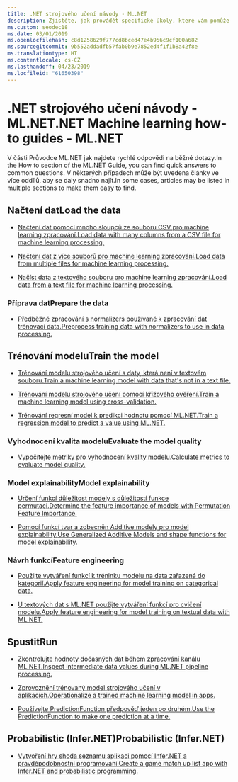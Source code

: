 ```yaml
---
title: .NET strojového učení návody - ML.NET
description: Zjistěte, jak provádět specifické úkoly, které vám pomůže s vlastní vytvoření řešení AI a Machine Learning integrace do svých aplikací .NET.
ms.custom: seodec18
ms.date: 03/01/2019
ms.openlocfilehash: c8d1258629f777cd8bced47e4b956c9cf100a682
ms.sourcegitcommit: 9b552addadfb57fab0b9e7852ed4f1f1b8a42f8e
ms.translationtype: HT
ms.contentlocale: cs-CZ
ms.lasthandoff: 04/23/2019
ms.locfileid: "61650398"
---
```

# <a name="net-machine-learning-how-to-guides---mlnet"></a><span data-ttu-id="34b14-103">.NET strojového učení návody - ML.NET</span><span class="sxs-lookup"><span data-stu-id="34b14-103">.NET Machine learning how-to guides - ML.NET</span></span>

<span data-ttu-id="34b14-104">V části Průvodce ML.NET jak najdete rychlé odpovědi na běžné dotazy.</span><span class="sxs-lookup"><span data-stu-id="34b14-104">In the How to section of the ML.NET Guide, you can find quick answers to common questions.</span></span> <span data-ttu-id="34b14-105">V některých případech může být uvedena články ve více oddílů, aby se daly snadno najít.</span><span class="sxs-lookup"><span data-stu-id="34b14-105">In some cases, articles may be listed in multiple sections to make them easy to find.</span></span>

## <a name="load-the-data"></a><span data-ttu-id="34b14-106">Načtení dat</span><span class="sxs-lookup"><span data-stu-id="34b14-106">Load the data</span></span>

* [<span data-ttu-id="34b14-107">Načtení dat pomocí mnoho sloupců ze souboru CSV pro machine learning zpracování.</span><span class="sxs-lookup"><span data-stu-id="34b14-107">Load data with many columns from a CSV file for machine learning processing.</span></span>](load-data-from-mult-column-csv-ml-net.md)

* [<span data-ttu-id="34b14-108">Načtení dat z více souborů pro machine learning zpracování.</span><span class="sxs-lookup"><span data-stu-id="34b14-108">Load data from multiple files for machine learning processing.</span></span>](load-data-from-multiple-files-ml-net.md)

* [<span data-ttu-id="34b14-109">Načíst data z textového souboru pro machine learning zpracování.</span><span class="sxs-lookup"><span data-stu-id="34b14-109">Load data from a text file for machine learning processing.</span></span>](load-data-from-text-file-ml-net.md)

### <a name="prepare-the-data"></a><span data-ttu-id="34b14-110">Příprava dat</span><span class="sxs-lookup"><span data-stu-id="34b14-110">Prepare the data</span></span>

* [<span data-ttu-id="34b14-111">Předběžné zpracování s normalizers používané k zpracování dat trénovací data.</span><span class="sxs-lookup"><span data-stu-id="34b14-111">Preprocess training data with normalizers to use in data processing.</span></span>](normalizers-preprocess-data-ml-net.md)

## <a name="train-the-model"></a><span data-ttu-id="34b14-112">Trénování modelu</span><span class="sxs-lookup"><span data-stu-id="34b14-112">Train the model</span></span>

* [<span data-ttu-id="34b14-113">Trénování modelu strojového učení s daty, která není v textovém souboru.</span><span class="sxs-lookup"><span data-stu-id="34b14-113">Train a machine learning model with data that's not in a text file.</span></span>](load-non-file-training-data-ml-net.md)

* [<span data-ttu-id="34b14-114">Trénování modelu strojového učení pomocí křížového ověření.</span><span class="sxs-lookup"><span data-stu-id="34b14-114">Train a machine learning model using cross-validation.</span></span>](train-cross-validation-ml-net.md)

* [<span data-ttu-id="34b14-115">Trénování regresní model k predikci hodnotu pomocí ML.NET.</span><span class="sxs-lookup"><span data-stu-id="34b14-115">Train a regression model to predict a value using ML.NET.</span></span>](train-regression-model-ml-net.md)

### <a name="evaluate-the-model-quality"></a><span data-ttu-id="34b14-116">Vyhodnocení kvalita modelu</span><span class="sxs-lookup"><span data-stu-id="34b14-116">Evaluate the model quality</span></span>

* [<span data-ttu-id="34b14-117">Vypočítejte metriky pro vyhodnocení kvality modelu.</span><span class="sxs-lookup"><span data-stu-id="34b14-117">Calculate metrics to evaluate model quality.</span></span>](verify-model-quality-ml-net.md)

### <a name="model-explainability"></a><span data-ttu-id="34b14-118">Model explainability</span><span class="sxs-lookup"><span data-stu-id="34b14-118">Model explainability</span></span>

* [<span data-ttu-id="34b14-119">Určení funkcí důležitost modely s důležitostí funkce permutaci.</span><span class="sxs-lookup"><span data-stu-id="34b14-119">Determine the feature importance of models with Permutation Feature Importance.</span></span>](determine-global-feature-importance-in-model.md)

* [<span data-ttu-id="34b14-120">Pomocí funkcí tvar a zobecněn Additive modely pro model explainability.</span><span class="sxs-lookup"><span data-stu-id="34b14-120">Use Generalized Additive Models and shape functions for model explainability.</span></span>](use-gams-for-model-explainability.md)

### <a name="feature-engineering"></a><span data-ttu-id="34b14-121">Návrh funkcí</span><span class="sxs-lookup"><span data-stu-id="34b14-121">Feature engineering</span></span>

* [<span data-ttu-id="34b14-122">Použijte vytváření funkcí k tréninku modelu na data zařazená do kategorií.</span><span class="sxs-lookup"><span data-stu-id="34b14-122">Apply feature engineering for model training on categorical data.</span></span>](train-model-categorical-ml-net.md)

* [<span data-ttu-id="34b14-123">U textových dat s ML.NET použijte vytváření funkcí pro cvičení modelu.</span><span class="sxs-lookup"><span data-stu-id="34b14-123">Apply feature engineering for model training on textual data with ML.NET.</span></span>](train-model-textual-ml-net.md)

## <a name="run"></a><span data-ttu-id="34b14-124">Spustit</span><span class="sxs-lookup"><span data-stu-id="34b14-124">Run</span></span>

* [<span data-ttu-id="34b14-125">Zkontrolujte hodnoty dočasných dat během zpracování kanálu ML.NET.</span><span class="sxs-lookup"><span data-stu-id="34b14-125">Inspect intermediate data values during ML.NET pipeline processing.</span></span>](inspect-intermediate-data-ml-net.md)

* [<span data-ttu-id="34b14-126">Zprovoznění trénovaný model strojového učení v aplikacích.</span><span class="sxs-lookup"><span data-stu-id="34b14-126">Operationalize a trained machine learning model in apps.</span></span>](consuming-model-ml-net.md)

* [<span data-ttu-id="34b14-127">Používejte PredictionFunction předpověď jeden po druhém.</span><span class="sxs-lookup"><span data-stu-id="34b14-127">Use the PredictionFunction to make one prediction at a time.</span></span>](single-predict-model-ml-net.md)

## <a name="probabilistic-infernet"></a><span data-ttu-id="34b14-128">Probabilistic (Infer.NET)</span><span class="sxs-lookup"><span data-stu-id="34b14-128">Probabilistic (Infer.NET)</span></span>

* [<span data-ttu-id="34b14-129">Vytvoření hry shoda seznamu aplikaci pomocí Infer.NET a pravděpodobnostní programování.</span><span class="sxs-lookup"><span data-stu-id="34b14-129">Create a game match up list app with Infer.NET and probabilistic programming.</span></span>](matchup-app-infer-net.md)